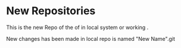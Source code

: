 # New Repositories 


This is the new Repo of the of in local system or working .

New changes has been made in local repo is named "New Name".git 